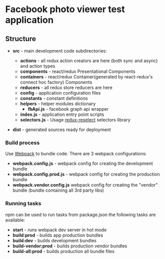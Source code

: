 # Facebook photo viewer test application

## Structure

* **src** - main development code
subdirectories:
  - **actions** - all redux action creators are here (both sync and async) and action types
  - **components** - react/redux Presentational Components
  - **containers** - react/redux Container(generated by react-redux's connect hoc factory) Components
  - **reducers** - all redux store reducers are here
  - **config**  - application configuration files
  - **constants** - constant definitions
  - **helpers** - helper modules dictionary
     - **fbApi.js** - facebook graph api wrapper
  - **index.js** - application entry point scripts
  - **selectors.js** -  Usage [redux-reselect](https://github.com/reactjs/reselect) selectors library

* **dist** - generated sources ready for deployment
 ### Build process
   Use [Webpack](https://webpack.github.io/) to bundle code.
   There are 3 webpack configurations:
   - **webpack.config.js** - webpack config for creating the development bundle
   - **webpack.config.prod.js** - webpack config for creating the production bundle
   - **webpack.vendor.config.js** webpack config for creating the "vendor" bundle 
   (bundle containing all 3rd party libs)

### Running tasks
   npm can be used to run tasks from package.json the following tasks are available:
   
* **start** - runs webpack dev server in hot mode
* **build:prod** - builds app production bundles
* **build:dev** - builds development bundles
* **build-vendor:prod** - builds production vendor bundles
* **build-all:prod** - builds production all bundle files
